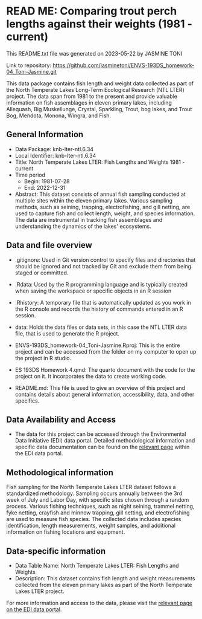 # READ ME: Comparing trout perch lengths against their weights (1981 - current)

This README.txt file was generated on 2023-05-22 by JASMINE TONI

Link to repository: <https://github.com/jasminetoni/ENVS-193DS_homework-04_Toni-Jasmine.git>

This data package contains fish length and weight data collected as part of the North Temperate Lakes Long-Term Ecological Research (NTL LTER) project. The data span from 1981 to the present and provide valuable information on fish assemblages in eleven primary lakes, including Allequash, Big Muskellunge, Crystal, Sparkling, Trout, bog lakes, and Trout Bog, Mendota, Monona, Wingra, and Fish.

## General Information

-   Data Package: knb-lter-ntl.6.34
-   Local Identifier: knb-lter-ntl.6.34
-   Title: North Temperate Lakes LTER: Fish Lengths and Weights 1981 - current
-   Time period
    -   Begin: 1981-07-28
    -   End: 2022-12-31
-   Abstract: This dataset consists of annual fish sampling conducted at multiple sites within the eleven primary lakes. Various sampling methods, such as seining, trapping, electrofishing, and gill netting, are used to capture fish and collect length, weight, and species information. The data are instrumental in tracking fish assemblages and understanding the dynamics of the lakes' ecosystems.

## Data and file overview

-   .gitignore: Used in Git version control to specify files and directories that should be ignored and not tracked by Git and exclude them from being staged or committed.

-   .Rdata: Used by the R programming language and is typically created when saving the workspace or specific objects in an R session

-   .Rhistory: A temporary file that is automatically updated as you work in the R console and records the history of commands entered in an R session.

-   data: Holds the data files or data sets, in this case the NTL LTER data file, that is used to generate the R project.

-   ENVS-193DS_homework-04_Toni-Jasmine.Rproj: This is the entire project and can be accessed from the folder on my computer to open up the project in R studio.

-   ES 193DS Homework 4.qmd: The quarto document with the code for the project on it. It incorporates the data to create working code.

-   README.md: This file is used to give an overview of this project and contains details about general information, accessibility, data, and other specifics.

## Data Availability and Access

-   The data for this project can be accessed through the Environmental Data Initiative (EDI) data portal. Detailed methodological information and specific data documentation can be found on the [relevant page](https://doi.org/10.6073/pasta/968299a53784f9649eb67f421cc33340) within the EDI data portal.

## Methodological information

Fish sampling for the North Temperate Lakes LTER dataset follows a standardized methodology. Sampling occurs annually between the 3rd week of July and Labor Day, with specific sites chosen through a random process. Various fishing techniques, such as night seining, trammel netting, fyke netting, crayfish and minnow trapping, gill netting, and electrofishing are used to measure fish species. The collected data includes species identification, length measurements, weight samples, and additional information on fishing locations and equipment.

## Data-specific information

-   Data Table Name: North Temperate Lakes LTER: Fish Lengths and Weights
-   Description: This dataset contains fish length and weight measurements collected from the eleven primary lakes as part of the North Temperate Lakes LTER project.

For more information and access to the data, please visit the [relevant page on the EDI data portal](https://doi.org/10.6073/pasta/968299a53784f9649eb67f421cc33340).

